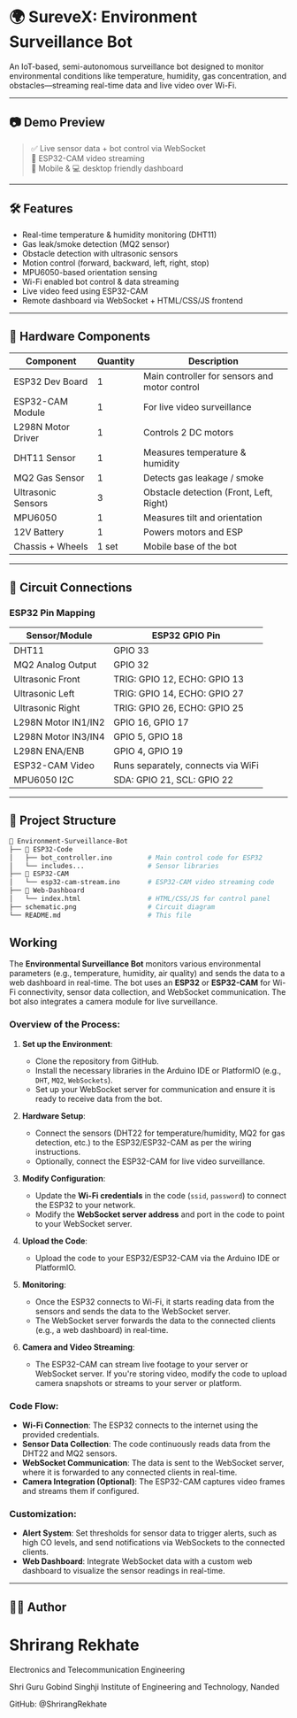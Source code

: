 # 🌍 SureveX: Environment Surveillance Bot

An IoT-based, semi-autonomous surveillance bot designed to monitor environmental conditions like temperature, humidity, gas concentration, and obstacles—streaming real-time data and live video over Wi-Fi.

---

## 📷 Demo Preview

> ✅ Live sensor data + bot control via WebSocket  
> 🎥 ESP32-CAM video streaming  
> 📱 Mobile & 💻 desktop friendly dashboard  

---

## 🛠️ Features

- Real-time temperature & humidity monitoring (DHT11)
- Gas leak/smoke detection (MQ2 sensor)
- Obstacle detection with ultrasonic sensors
- Motion control (forward, backward, left, right, stop)
- MPU6050-based orientation sensing
- Wi-Fi enabled bot control & data streaming
- Live video feed using ESP32-CAM
- Remote dashboard via WebSocket + HTML/CSS/JS frontend

---

## 🔋 Hardware Components

| Component           | Quantity | Description                                   |
|--------------------|----------|-----------------------------------------------|
| ESP32 Dev Board    | 1        | Main controller for sensors and motor control |
| ESP32-CAM Module   | 1        | For live video surveillance                   |
| L298N Motor Driver | 1        | Controls 2 DC motors                          |
| DHT11 Sensor       | 1        | Measures temperature & humidity               |
| MQ2 Gas Sensor     | 1        | Detects gas leakage / smoke                   |
| Ultrasonic Sensors | 3        | Obstacle detection (Front, Left, Right)       |
| MPU6050            | 1        | Measures tilt and orientation                 |
| 12V Battery        | 1        | Powers motors and ESP                         |
| Chassis + Wheels   | 1 set    | Mobile base of the bot                        |

---

## 🔌 Circuit Connections

### ESP32 Pin Mapping

| Sensor/Module       | ESP32 GPIO Pin |
|---------------------|----------------|
| DHT11               | GPIO 33        |
| MQ2 Analog Output   | GPIO 32        |
| Ultrasonic Front    | TRIG: GPIO 12, ECHO: GPIO 13 |
| Ultrasonic Left     | TRIG: GPIO 14, ECHO: GPIO 27 |
| Ultrasonic Right    | TRIG: GPIO 26, ECHO: GPIO 25 |
| L298N Motor IN1/IN2 | GPIO 16, GPIO 17 |
| L298N Motor IN3/IN4 | GPIO 5, GPIO 18  |
| L298N ENA/ENB       | GPIO 4, GPIO 19  |
| ESP32-CAM Video     | Runs separately, connects via WiFi |
| MPU6050 I2C         | SDA: GPIO 21, SCL: GPIO 22 |

---

## 📂 Project Structure

```bash
📁 Environment-Surveillance-Bot
├── 📁 ESP32-Code
│   ├── bot_controller.ino         # Main control code for ESP32
│   └── includes...                # Sensor libraries
├── 📁 ESP32-CAM
│   └── esp32-cam-stream.ino       # ESP32-CAM video streaming code
├── 📁 Web-Dashboard
│   └── index.html                 # HTML/CSS/JS for control panel
├── schematic.png                  # Circuit diagram
└── README.md                      # This file
```
## Working

The **Environmental Surveillance Bot** monitors various environmental parameters (e.g., temperature, humidity, air quality) and sends the data to a web dashboard in real-time. The bot uses an **ESP32** or **ESP32-CAM** for Wi-Fi connectivity, sensor data collection, and WebSocket communication. The bot also integrates a camera module for live surveillance.

### Overview of the Process:

1. **Set up the Environment**:
   - Clone the repository from GitHub.
   - Install the necessary libraries in the Arduino IDE or PlatformIO (e.g., `DHT`, `MQ2`, `WebSockets`).
   - Set up your WebSocket server for communication and ensure it is ready to receive data from the bot.

2. **Hardware Setup**:
   - Connect the sensors (DHT22 for temperature/humidity, MQ2 for gas detection, etc.) to the ESP32/ESP32-CAM as per the wiring instructions.
   - Optionally, connect the ESP32-CAM for live video surveillance.

3. **Modify Configuration**:
   - Update the **Wi-Fi credentials** in the code (`ssid`, `password`) to connect the ESP32 to your network.
   - Modify the **WebSocket server address** and port in the code to point to your WebSocket server.

4. **Upload the Code**:
   - Upload the code to your ESP32/ESP32-CAM via the Arduino IDE or PlatformIO.

5. **Monitoring**:
   - Once the ESP32 connects to Wi-Fi, it starts reading data from the sensors and sends the data to the WebSocket server.
   - The WebSocket server forwards the data to the connected clients (e.g., a web dashboard) in real-time.

6. **Camera and Video Streaming**:
   - The ESP32-CAM can stream live footage to your server or WebSocket server. If you're storing video, modify the code to upload camera snapshots or streams to your server or platform.

### Code Flow:
- **Wi-Fi Connection**: The ESP32 connects to the internet using the provided credentials.
- **Sensor Data Collection**: The code continuously reads data from the DHT22 and MQ2 sensors.
- **WebSocket Communication**: The data is sent to the WebSocket server, where it is forwarded to any connected clients in real-time.
- **Camera Integration (Optional)**: The ESP32-CAM captures video frames and streams them if configured.

### Customization:
- **Alert System**: Set thresholds for sensor data to trigger alerts, such as high CO levels, and send notifications via WebSockets to the connected clients.
- **Web Dashboard**: Integrate WebSocket data with a custom web dashboard to visualize the sensor readings in real-time.

---
## 👨‍💻 Author

# Shrirang Rekhate

Electronics and Telecommunication Engineering

Shri Guru Gobind Singhji Institute of Engineering and Technology, Nanded

GitHub: @ShrirangRekhate
